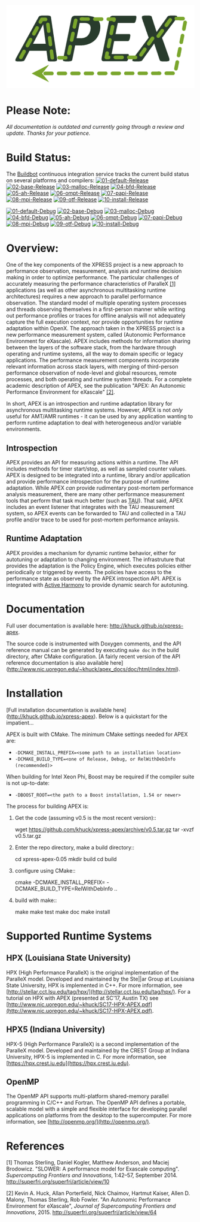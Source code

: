 ![Lame APEX logo](doc/logo-cropped.png)

Please Note:
===========
*All documentation is outdated and currently going through a review and update.  Thanks for your patience.*

Build Status:
===========
The [Buildbot](http://ktau.nic.uoregon.edu:8020/tgrid) continuous integration
service tracks the current build status on several platforms and compilers:
[![01-default-Release](http://ktau.nic.uoregon.edu:8010/badges/01-default-Release.svg?left_text=01-default-Release)](http://ktau.nic.uoregon.edu:8010/#/)
[![02-base-Release](http://ktau.nic.uoregon.edu:8010/badges/02-base-Release.svg?left_text=02-base-Release)](http://ktau.nic.uoregon.edu:8010/#/)
[![03-malloc-Release](http://ktau.nic.uoregon.edu:8010/badges/03-malloc-Release.svg?left_text=03-malloc-Release)](http://ktau.nic.uoregon.edu:8010/#/)
[![04-bfd-Release](http://ktau.nic.uoregon.edu:8010/badges/04-bfd-Release.svg?left_text=04-bfd-Release)](http://ktau.nic.uoregon.edu:8010/#/)
[![05-ah-Release](http://ktau.nic.uoregon.edu:8010/badges/05-ah-Release.svg?left_text=05-ah-Release)](http://ktau.nic.uoregon.edu:8010/#/)
[![06-ompt-Release](http://ktau.nic.uoregon.edu:8010/badges/06-ompt-Release.svg?left_text=06-ompt-Release)](http://ktau.nic.uoregon.edu:8010/#/)
[![07-papi-Release](http://ktau.nic.uoregon.edu:8010/badges/07-papi-Release.svg?left_text=07-papi-Release)](http://ktau.nic.uoregon.edu:8010/#/)
[![08-mpi-Release](http://ktau.nic.uoregon.edu:8010/badges/08-mpi-Release.svg?left_text=08-mpi-Release)](http://ktau.nic.uoregon.edu:8010/#/)
[![09-otf-Release](http://ktau.nic.uoregon.edu:8010/badges/09-otf-Release.svg?left_text=09-otf-Release)](http://ktau.nic.uoregon.edu:8010/#/)
[![10-install-Release](http://ktau.nic.uoregon.edu:8010/badges/10-install-Release.svg?left_text=10-install-Release)](http://ktau.nic.uoregon.edu:8010/#/)

[![01-default-Debug](http://ktau.nic.uoregon.edu:8010/badges/01-default-Debug.svg?left_text=01-default-Debug)](http://ktau.nic.uoregon.edu:8010/#/)
[![02-base-Debug](http://ktau.nic.uoregon.edu:8010/badges/02-base-Debug.svg?left_text=02-base-Debug)](http://ktau.nic.uoregon.edu:8010/#/)
[![03-malloc-Debug](http://ktau.nic.uoregon.edu:8010/badges/03-malloc-Debug.svg?left_text=03-malloc-Debug)](http://ktau.nic.uoregon.edu:8010/#/)
[![04-bfd-Debug](http://ktau.nic.uoregon.edu:8010/badges/04-bfd-Debug.svg?left_text=04-bfd-Debug)](http://ktau.nic.uoregon.edu:8010/#/)
[![05-ah-Debug](http://ktau.nic.uoregon.edu:8010/badges/05-ah-Debug.svg?left_text=05-ah-Debug)](http://ktau.nic.uoregon.edu:8010/#/)
[![06-ompt-Debug](http://ktau.nic.uoregon.edu:8010/badges/06-ompt-Debug.svg?left_text=06-ompt-Debug)](http://ktau.nic.uoregon.edu:8010/#/)
[![07-papi-Debug](http://ktau.nic.uoregon.edu:8010/badges/07-papi-Debug.svg?left_text=07-papi-Debug)](http://ktau.nic.uoregon.edu:8010/#/)
[![08-mpi-Debug](http://ktau.nic.uoregon.edu:8010/badges/08-mpi-Debug.svg?left_text=08-mpi-Debug)](http://ktau.nic.uoregon.edu:8010/#/)
[![09-otf-Debug](http://ktau.nic.uoregon.edu:8010/badges/09-otf-Debug.svg?left_text=09-otf-Debug)](http://ktau.nic.uoregon.edu:8010/#/)
[![10-install-Debug](http://ktau.nic.uoregon.edu:8010/badges/10-install-Debug.svg?left_text=10-install-Debug)](http://ktau.nic.uoregon.edu:8010/#/)

Overview:
=========

One of the key components of the XPRESS project is a new approach to performance observation, measurement, analysis and runtime decision making in order to optimize performance. The particular challenges of accurately measuring the performance characteristics of ParalleX [\[1\]](#footnote1) applications (as well as other asynchronous multitasking runtime architectures) requires a new approach to parallel performance observation. The standard model of multiple operating system processes and threads observing themselves in a first-person manner while writing out performance profiles or traces for offline analysis will not adequately capture the full execution context, nor provide opportunities for runtime adaptation within OpenX. The approach taken in the XPRESS project is a new performance measurement system, called (Autonomic Performance Environment for eXascale). APEX includes methods for information sharing between the layers of the software stack, from the hardware through operating and runtime systems, all the way to domain specific or legacy applications. The performance measurement components incorporate relevant information across stack layers, with merging of third-person performance observation of node-level and global resources, remote processes, and both operating and runtime system threads.  For a complete academic description of APEX, see the publication "APEX: An Autonomic Performance Environment for eXascale"  [\[2\]](#footnote2).

In short, APEX is an introspection and runtime adaptation library for asynchronous multitasking runtime systems. However, APEX is not *only* useful for AMT/AMR runtimes - it can be used by any application wanting to perform runtime adaptation to deal with heterogeneous and/or variable environments.

Introspection
-------------
APEX provides an API for measuring actions within a runtime. The API includes methods for timer start/stop, as well as sampled counter values. APEX is designed to be integrated into a runtime, library and/or application and provide performance introspection for the purpose of runtime adaptation. While APEX *can* provide rudimentary post-mortem performance analysis measurement, there are many other performance measurement tools that perform that task much better (such as [TAU](http://tau.uoregon.edu)).  That said, APEX includes an event listener that integrates with the TAU measurement system, so APEX events can be forwarded to TAU and collected in a TAU profile and/or trace to be used for post-mortem performance anlaysis.

Runtime Adaptation
------------------
APEX provides a mechanism for dynamic runtime behavior, either for autotuning or adaptation to changing environment.  The infrastruture that provides the adaptation is the Policy Engine, which executes policies either periodically or triggered by events. The policies have access to the performance state as observed by the APEX introspection API. APEX is integrated with [Active Harmony](http://www.dyninst.org/harmony) to provide dynamic search for autotuning.

Documentation
=============

Full user documentation is available here: http://khuck.github.io/xpress-apex.

The source code is instrumented with Doxygen comments, and the API reference manual can be generated by executing `make doc` in the build directory, after CMake configuration.  [A fairly recent version of the API reference documentation is also available here] (http://www.nic.uoregon.edu/~khuck/apex_docs/doc/html/index.html).

Installation
============

[Full installation documentation is available here] (http://khuck.github.io/xpress-apex). Below is a quickstart for the impatient...

APEX is built with CMake. The minimum CMake settings needed for APEX are:

* `-DCMAKE_INSTALL_PREFIX=<some path to an installation location>`
* `-DCMAKE_BUILD_TYPE=<one of Release, Debug, or RelWithDebInfo (recommended)>`

When building for Intel Xeon Phi, Boost may be required if the compiler suite is not up-to-date:

* `-DBOOST_ROOT=<the path to a Boost installation, 1.54 or newer>`

The process for building APEX is:

1) Get the code (assuming v0.5 is the most recent version)::

    wget https://github.com/khuck/xpress-apex/archive/v0.5.tar.gz
    tar -xvzf v0.5.tar.gz

2) Enter the repo directory, make a build directory::

    cd xpress-apex-0.05
    mkdir build
    cd build

3) configure using CMake::

    cmake -DCMAKE_INSTALL_PREFIX=<installation-path> -DCMAKE_BUILD_TYPE=RelWithDebInfo ..

4) build with make::

    make
    make test
    make doc
    make install

Supported Runtime Systems
=========================

HPX (Louisiana State University)
---------------------------------

HPX (High Performance ParalleX) is the original implementation of the ParalleX model. Developed and maintained by the Ste||ar Group at Louisiana State University, HPX is implemented in C++. For more information, see [http://stellar.cct.lsu.edu/tag/hpx/](http://stellar.cct.lsu.edu/tag/hpx/).  For a tutorial on HPX with APEX (presented at SC'17, Austin TX) see [http://www.nic.uoregon.edu/~khuck/SC17-HPX-APEX.pdf](http://www.nic.uoregon.edu/~khuck/SC17-HPX-APEX.pdf).

HPX5 (Indiana University)
-------------------------

HPX-5 (High Performance ParalleX) is a second implementation of the ParalleX model. Developed and maintained by the CREST Group at Indiana University, HPX-5 is implemented in C.  For more information, see [https://hpx.crest.iu.edu](https://hpx.crest.iu.edu).

OpenMP
------

The OpenMP API supports multi-platform shared-memory parallel programming in C/C++ and Fortran. The OpenMP API defines a portable, scalable model with a simple and flexible interface for developing parallel applications on platforms from the desktop to the supercomputer.  For more information, see [http://openmp.org/](http://openmp.org/).

References
==========
<a name="footnote1">[1]</a> Thomas Sterling, Daniel Kogler, Matthew Anderson, and Maciej Brodowicz. "SLOWER: A performance model for Exascale computing". *Supercomputing Frontiers and Innovations*, 1:42–57, September 2014.  http://superfri.org/superfri/article/view/10

<a name="footnote2">[2]</a> Kevin A. Huck, Allan Porterfield, Nick Chaimov, Hartmut Kaiser, Allen D. Malony, Thomas Sterling, Rob Fowler. "An Autonomic Performance Environment for eXascale", *Journal of Supercomputing Frontiers and Innovations*, 2015.  http://superfri.org/superfri/article/view/64
